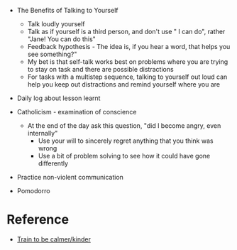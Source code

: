 * The Benefits of Talking to Yourself
  * Talk loudly yourself
  * Talk as if yourself is a third person, and don't use " I can do", rather "Jane! You can do this"
  * Feedback hypothesis - The idea is, if you hear a word, that helps you see something?"
  * My bet is that self-talk works best on problems where you are trying to stay on task and there are possible distractions
  * For tasks with a multistep sequence, talking to yourself out loud can help you keep out distractions and remind yourself where you are

* Daily log about lesson learnt
* Catholicism - examination of conscience
  * At the end of the day ask this question, "did I become angry, even internally"
    * Use your will to sincerely regret anything that you think was wrong
    * Use a bit of problem solving to see how it could have gone differently

* Practice non-violent communication
* Pomodorro

# Reference

* [Train to be calmer/kinder](https://news.ycombinator.com/item?id=16193377)
